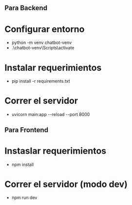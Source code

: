 ## Para Backend

# Configurar entorno
* python -m venv chatbot-venv
* .\chatbot-venv\Scripts\activate

# Instalar requerimientos
* pip install -r requirements.txt

# Correr el servidor
* uvicorn main:app --reload --port 8000

## Para Frontend

# Instaslar requerimientos
* npm install

# Correr el servidor (modo dev)
* npm run dev